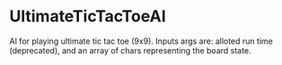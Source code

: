 # UltimateTicTacToeAI
AI for playing ultimate tic tac toe (9x9). Inputs args are: alloted run time (deprecated), and an array of chars representing the board state.
